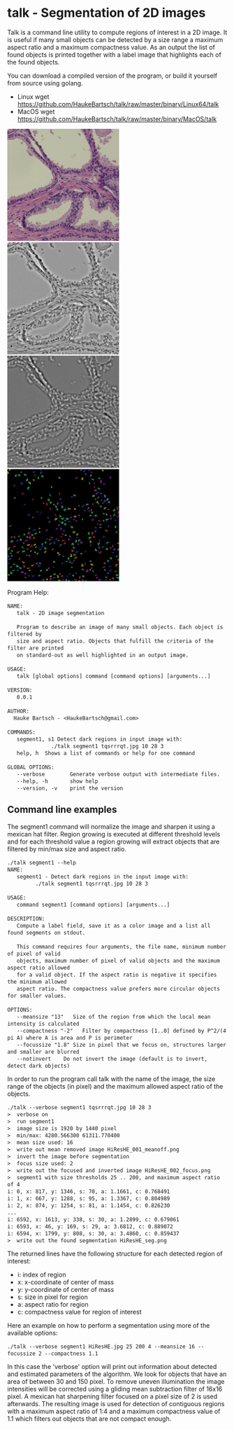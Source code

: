 talk - Segmentation of 2D images
==================================

Talk is a command line utility to compute regions of interest in a 2D image. It is useful if many small
objects can be detected by a size range a maximum aspect ratio and a maximum compactness value. 
As an output the list of found objects is printed together with a label image that highlights
each of the found objects.

You can download a compiled version of the program, or build it yourself from source using golang.

* Linux
   wget https://github.com/HaukeBartsch/talk/raw/master/binary/Linux64/talk
* MacOS
   wget https://github.com/HaukeBartsch/talk/raw/master/binary/MacOS/talk

<img title="input image" src="tqsrrrqt.jpg"></img>
<img title="image after removing the local mean intensities" src="tqsrrrqt_001_meanoff.png"></img>
<img title="image after mexican hat filter focused on size range" src="tqsrrrqt_002_focus.png"></img>
<img title="output image with segmented regions (in color)" src="tqsrrrqt_seg.png"></img>

Program Help:

```
NAME:
   talk - 2D image segmentation

   Program to describe an image of many small objects. Each object is filtered by
   size and aspect ratio. Objects that fulfill the criteria of the filter are printed
   on standard-out as well highlighted in an output image.

USAGE:
   talk [global options] command [command options] [arguments...]

VERSION:
   0.0.1

AUTHOR:
  Hauke Bartsch - <HaukeBartsch@gmail.com>

COMMANDS:
   segment1, s1	Detect dark regions in input image with:
		      ./talk segment1 tqsrrrqt.jpg 10 28 3
   help, h	Shows a list of commands or help for one command
   
GLOBAL OPTIONS:
   --verbose		Generate verbose output with intermediate files.
   --help, -h		show help
   --version, -v	print the version
```

Command line examples
----------------------

The segment1 command will normalize the image and sharpen it using a mexican hat filter. Region growing is executed at different threshold levels and for each threshold value a region growing will extract objects that are filtered by min/max size and aspect ratio.

```
./talk segment1 --help
NAME:
   segment1 - Detect dark regions in the input image with:
         ./talk segment1 tqsrrrqt.jpg 10 28 3

USAGE:
   command segment1 [command options] [arguments...]

DESCRIPTION:
   Compute a label field, save it as a color image and a list all found segments on stdout.

   This command requires four arguments, the file name, minimum number of pixel of valid
   objects, maximum number of pixel of valid objects and the maximum aspect ratio allowed
   for a valid object. If the aspect ratio is negative it specifies the minimum allowed
   aspect ratio. The compactness value prefers more circular objects for smaller values.

OPTIONS:
   --meansize "13"   Size of the region from which the local mean intensity is calculated
   --compactness "-2"   Filter by compactness [1..0] defined by P^2/(4 pi A) where A is area and P is perimeter
   --focussize "1.8" Size in pixel that we focus on, structures larger and smaller are blurred
   --notinvert    Do not invert the image (default is to invert, detect dark objects)
```

In order to run the program call talk with the name of the image, the size range of the objects (in pixel) and the 
maximum allowed aspect ratio of the objects.

```
./talk --verbose segment1 tqsrrrqt.jpg 10 28 3
>  verbose on
>  run segment1
>  image size is 1920 by 1440 pixel
>  min/max: 4280.566300 61311.770400
>  mean size used: 16
>  write out mean removed image HiResHE_001_meanoff.png
>  invert the image before segmentation
>  focus size used: 2
>  write out the focused and inverted image HiResHE_002_focus.png
>  segment1 with size thresholds 25 .. 200, and maximum aspect ratio of 4
i: 0, x: 817, y: 1346, s: 70, a: 1.1661, c: 0.768491
i: 1, x: 667, y: 1288, s: 95, a: 1.3367, c: 0.804989
i: 2, x: 874, y: 1254, s: 81, a: 1.1454, c: 0.826230
...
i: 6592, x: 1613, y: 338, s: 30, a: 1.2899, c: 0.679061
i: 6593, x: 46, y: 169, s: 29, a: 3.6812, c: 0.889072
i: 6594, x: 1799, y: 808, s: 30, a: 3.4860, c: 0.859437
>  write out the found segmentation HiResHE_seg.png
```

The returned lines have the following structure for each detected region of interest:
  * i: index of region
  * x: x-coordinate of center of mass
  * y: y-coordinate of center of mass
  * s: size in pixel for region
  * a: aspect ratio for region
  * c: compactness value for region of interest


Here an example on how to perform a segmentation using more of the available options:

```
./talk --verbose segment1 HiResHE.jpg 25 200 4 --meansize 16 --focussize 2 --compactness 1.1
```

In this case the 'verbose' option will print out information about detected and estimated parameters
of the algorithm. We look for objects that have an area of between 30 and 150 pixel. To remove uneven illumination the image intensities will be corrected using a gliding mean subtraction filter of 16x16 pixel. A mexican hat sharpening filter focused on a pixel size of 2 is used afterwards. The resulting image is used for detection
of contiguous regions with a maximum aspect ratio of 1:4 and a maximum compactness value of 1.1 which filters out objects that are not compact enough.
